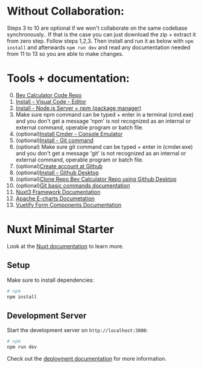# Without Collaboration:

Steps 3 to 10 are optional if we won't collaborate on the same codebase synchronously.. If that is the case you can just download the zip + extract it from zero step. Follow steps 1,2,3. Then install and run it as below with `npm install` and afterwards `npm run dev` and read any documentation needed from 11 to 13 so you are able to make changes.

# Tools + documentation:

0. [Bev Calculator Code Repo](https://github.com/Nooul/bev-calculator)
1. [Install - Visual Code - Editor](https://code.visualstudio.com/)
2. [Install - Node.js Server + npm (package manager)](https://nodejs.org/en/download/prebuilt-installer)
3. Make sure npm command can be typed + enter in a terminal (cmd.exe) and you don't get a message 'npm' is not recognized as an internal or external command, operable program or batch file.
4. (optional)[Install Cmder - Console Emulator](https://cmder.app/)
5. (optional)[Install - Git command](https://git-scm.com/downloads)
6. (optional) Make sure git command can be typed + enter in (cmder.exe) and you don't get a message 'git' is not recognized as an internal or external command, operable program or batch file.
7. (optional)[Create account at Github](https://github.com)
8. (optional)[Install - Github Desktop](https://desktop.github.com/download/)
9. (optional)[Clone Repo Bev Calculator Repo using Github Desktop](https://docs.github.com/en/desktop/adding-and-cloning-repositories/cloning-and-forking-repositories-from-github-desktop)
10. (optional)[Git basic commands documentation](https://www.freecodecamp.org/news/10-important-git-commands-that-every-developer-should-know/)
11. [Nuxt3 Framework Documentation](https://nuxt.com/docs/examples/hello-world)
12. [Apache E-charts Documetation](https://echarts.apache.org/en/index.html)
13. [Vuetify Form Components Documentation](https://vuetifyjs.com/en/components/all/)


# Nuxt Minimal Starter

Look at the [Nuxt documentation](https://nuxt.com/docs/getting-started/introduction) to learn more.

## Setup

Make sure to install dependencies:

```bash
# npm
npm install
```

## Development Server

Start the development server on `http://localhost:3000`:

```bash
# npm
npm run dev

```



Check out the [deployment documentation](https://nuxt.com/docs/getting-started/deployment) for more information.
